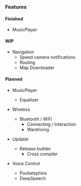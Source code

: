 ### Features
#### Finished
- MusicPlayer

#### WIP
- Navigation
    - Speed camera notifications
    - Routing
    - Map Downloader

#### Planned
- MusicPlayer
    - Equalizer

- Wireless
    - Bluetooth / WiFi
        - Connecting / Interaction
        - Wardriving
        
- Updater
    - Release builder
        - Cross compiler

- Voice Control
    - Pocketsphinx
    - DeepSpeech
